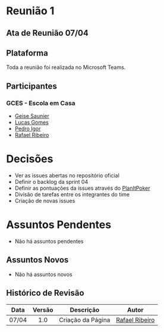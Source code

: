 # Reunião 1

## Ata de Reunião 07/04

## Plataforma

Toda a reunião foi realizada no Microsoft Teams.

## Participantes

### GCES - Escola em Casa

* [Geise Saunier](https://github.com/GeiseSaunier)
* [Lucas Gomes](https://github.com/LGomees)
* [Pedro Igor](https://github.com/pedroeagle)
* [Rafael Ribeiro](https://github.com/rafaelflarrn)

# Decisões

* Ver as issues abertas no repositório oficial
* Definir o backlog da sprint 04
* Definir as pontuações da issues através do [PlanItPoker](https://www.planitpoker.com/)
* Divisão de tarefas entre os integrantes do time
* Criação de novas issues

# Assuntos Pendentes

* Não há assuntos pendentes

## Assuntos Novos

* Não há assuntos novos

## Histórico de Revisão

Data | Versão | Descrição | Autor |
:---:|:------:|-----------|-------|
07/04|1.0 | Criação da Página | [Rafael Ribeiro](https://github.com/rafaelflarrn) |